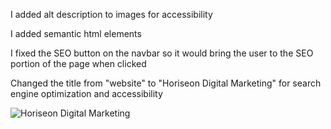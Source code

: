 I added alt description to images for accessibility

I added semantic html elements

I fixed the SEO button on the navbar so it would bring the user to the SEO portion of the page when clicked

Changed the title from "website" to "Horiseon Digital Marketing" for search engine optimization and accessibility

![Horiseon Digital Marketing](https://user-images.githubusercontent.com/95246217/146927947-2a48bcb2-a2c6-436a-a2dd-dd8daa3007e2.gif)
